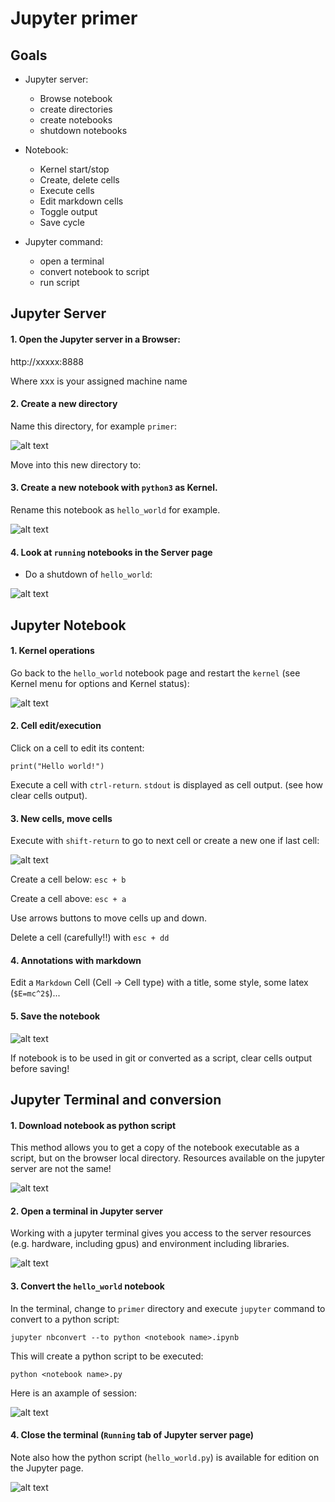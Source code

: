 # Jupyter primer

## Goals

- Jupyter server:

	- Browse notebook
	- create directories
	- create notebooks
	- shutdown notebooks

- Notebook:
	- Kernel start/stop
	- Create, delete cells
	- Execute cells	
	- Edit markdown cells
	- Toggle output
	- Save cycle

- Jupyter command:
	- open a terminal
	- convert notebook to script
	- run script

## Jupyter Server

#### 1. Open the Jupyter server in a Browser:

http://xxxxx:8888

Where xxx is your assigned machine name

#### 2. Create a new directory

Name this directory, for example `primer`:


![alt text](img/newdir.png "New Directory")

Move into this new directory to:

#### 3. Create a new notebook with `python3` as Kernel.

Rename this notebook as `hello_world` for example.

![alt text](img/newpython3.png "New Notebook")

#### 4. Look at `running` notebooks in the Server page

- Do a shutdown of `hello_world`:

![alt text](img/shutdown.png "Shutdown")

## Jupyter Notebook

#### 1. Kernel operations

Go back to the `hello_world` notebook page and restart the `kernel` (see Kernel menu for options and Kernel status):

![alt text](img/restart.png "Restart")

#### 2. Cell edit/execution

Click on a cell to edit its content:

```
print("Hello world!")
```

Execute a cell with `ctrl-return`. `stdout` is displayed as cell output. (see how clear cells output).

#### 3. New cells, move cells

Execute with `shift-return` to go to next cell or create a new one if last cell:

![alt text](img/hello.png "Hello")

Create a cell below: `esc + b`

Create a cell above: `esc + a`

Use arrows buttons to move cells up and down.

Delete a cell (carefully!!) with `esc + dd`

#### 4. Annotations with markdown

Edit a `Markdown` Cell (Cell -> Cell type) with a title, some style, some latex (`$E=mc^2$`)...

#### 5. Save the notebook

![alt text](img/saved.png "Saved")

If notebook is to be used in git or converted as a script, clear cells output before saving!

## Jupyter Terminal and conversion

#### 1. Download notebook as python script

This method allows you to get a copy of the notebook executable as a script, but on the browser local directory.
Resources available on the jupyter server are not the same!

![alt text](img/topython-menu.png "Saved")

#### 2. Open a terminal in Jupyter server

Working with a jupyter terminal gives you access to the server resources (e.g. hardware, including gpus) and environment including libraries.

![alt text](img/terminal.png "Terminal")

#### 3. Convert the `hello_world` notebook

In the terminal, change to `primer` directory and execute `jupyter` command to convert to a python script:

```
jupyter nbconvert --to python <notebook name>.ipynb
``` 

This will create a python script to be executed:

```
python <notebook name>.py
```

Here is an axample of session:

![alt text](img/session.png "Session")

#### 4. Close the terminal (`Running` tab of Jupyter server page)

Note also how the python script (`hello_world.py`) is available for edition on the Jupyter page.

![alt text](img/script.png "Script")


 
